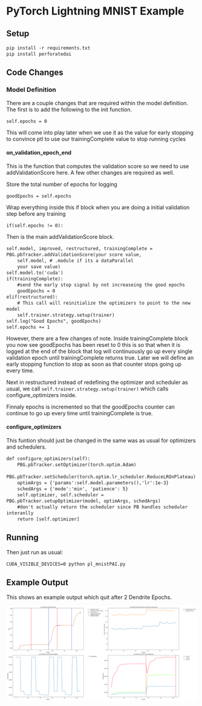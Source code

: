 # PyTorch Lightning MNIST Example

## Setup

    pip install -r requirements.txt
    pip install perforatedai

## Code Changes

### Model Definition

There are a couple changes that are required within the model definition.  The first is to add the following to the init function. 

    self.epochs = 0

This will come into play later when we use it as the value for early stopping to convince ptl to use our trainingComplete value to stop running cycles

#### on_validation_epoch_end

This is the function that computes the validation score so we need to use addValidationScore here.  A few other changes are required as well.
    
Store the total number of epochs for logging
    
    goodEpochs = self.epochs
    
Wrap everything inside this if block when you are doing a initial validation step before any training

    if(self.epochs != 0):
    
Then is the main addValidationScore block.

    self.model, improved, restructured, trainingComplete = PBG.pbTracker.addValidationScore(your score value, 
        self.model, # .module if its a dataParallel
        your save value)
    self.model.to('cuda')
    if(trainingComplete):
        #send the early stop signal by not increaseing the good epochs
        goodEpochs = 0
    elif(restructured): 
        # This call will reinitialize the optimizers to point to the new model
        self.trainer.strategy.setup(trainer)
    self.log("Good Epochs", goodEpochs)
    self.epochs += 1
    
However, there are a few changes of note. Inside trainingComplete block you now see goodEpochs has been reset to 0 this is so that when it is logged at the end of the block that log will continuously go up every single validation epoch until trainingComplete returns true.  Later we will define an early stopping function to stop as soon as that counter stops going up every time.

Next in restructured instead of redefining the optimizer and scheduler as usual, we call `self.trainer.strategy.setup(trainer)` which calls configure_optimizers inside.

Finnaly epochs is incremented so that the goodEpochs counter can continue to go up every time until trainingComplete is true.

#### configure_optimizers

This funtion should just be changed in the same was as usual for optimizers and schedulers.

    def configure_optimizers(self):
        PBG.pbTracker.setOptimizer(torch.optim.Adam)
        PBG.pbTracker.setScheduler(torch.optim.lr_scheduler.ReduceLROnPlateau)
        optimArgs = {'params':self.model.parameters(),'lr':1e-3}
        schedArgs = {'mode':'min', 'patience': 5}
        self.optimizer, self.scheduler = PBG.pbTracker.setupOptimizer(model, optimArgs, schedArgs)
        #don't actually return the scheduler since PB handles scheduler interanlly
        return [self.optimizer]


    
## Running
    
Then just run as usual:

    CUDA_VISIBLE_DEVICES=0 python pl_mnistPAI.py 

## Example Output
This shows an example output which quit after 2 Dendrite Epochs.

![ExampleOutput](ExampleOutput.png "Example Output")
